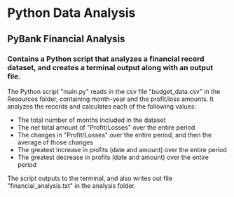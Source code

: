# Python Data Analysis
## PyBank Financial Analysis
### Contains a Python script that analyzes a financial record dataset, and creates a terminal output along with an output file.
The Python script "main.py" reads in the csv file "budget_data.csv" in the Resources folder, containing month-year and the profit/loss amounts. It analyzes the records and calculates each of the following values:
* The total number of months included in the dataset
* The net total amount of "Profit/Losses" over the entire period
* The changes in "Profit/Losses" over the entire period, and then the average of those changes
* The greatest increase in profits (date and amount) over the entire period
* The greatest decrease in profits (date and amount) over the entire period

The script outputs to the terminal, and also writes out file "financial_analysis.txt" in the analysis folder.
